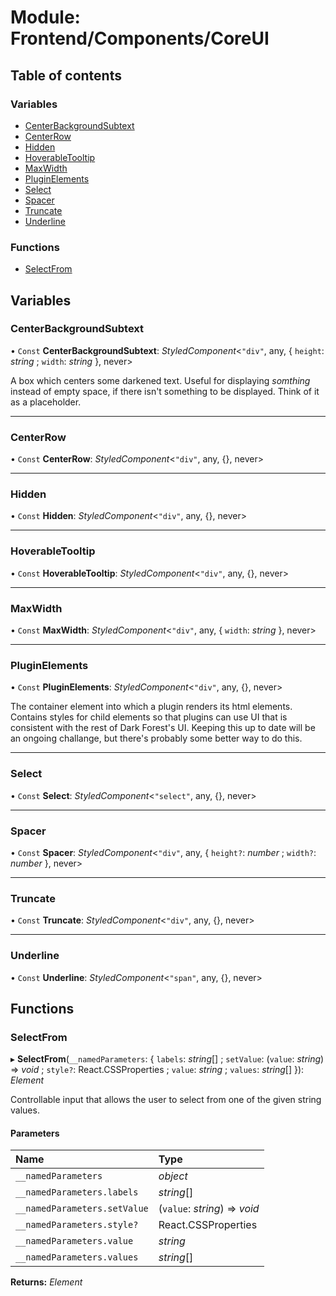 # Module: Frontend/Components/CoreUI

## Table of contents

### Variables

- [CenterBackgroundSubtext](frontend_components_coreui.md#centerbackgroundsubtext)
- [CenterRow](frontend_components_coreui.md#centerrow)
- [Hidden](frontend_components_coreui.md#hidden)
- [HoverableTooltip](frontend_components_coreui.md#hoverabletooltip)
- [MaxWidth](frontend_components_coreui.md#maxwidth)
- [PluginElements](frontend_components_coreui.md#pluginelements)
- [Select](frontend_components_coreui.md#select)
- [Spacer](frontend_components_coreui.md#spacer)
- [Truncate](frontend_components_coreui.md#truncate)
- [Underline](frontend_components_coreui.md#underline)

### Functions

- [SelectFrom](frontend_components_coreui.md#selectfrom)

## Variables

### CenterBackgroundSubtext

• `Const` **CenterBackgroundSubtext**: _StyledComponent_<`"div"`, any, { `height`: _string_ ; `width`: _string_ }, never\>

A box which centers some darkened text. Useful for displaying
_somthing_ instead of empty space, if there isn't something to
be displayed. Think of it as a placeholder.

---

### CenterRow

• `Const` **CenterRow**: _StyledComponent_<`"div"`, any, {}, never\>

---

### Hidden

• `Const` **Hidden**: _StyledComponent_<`"div"`, any, {}, never\>

---

### HoverableTooltip

• `Const` **HoverableTooltip**: _StyledComponent_<`"div"`, any, {}, never\>

---

### MaxWidth

• `Const` **MaxWidth**: _StyledComponent_<`"div"`, any, { `width`: _string_ }, never\>

---

### PluginElements

• `Const` **PluginElements**: _StyledComponent_<`"div"`, any, {}, never\>

The container element into which a plugin renders its html elements.
Contains styles for child elements so that plugins can use UI
that is consistent with the rest of Dark Forest's UI. Keeping this up
to date will be an ongoing challange, but there's probably some better
way to do this.

---

### Select

• `Const` **Select**: _StyledComponent_<`"select"`, any, {}, never\>

---

### Spacer

• `Const` **Spacer**: _StyledComponent_<`"div"`, any, { `height?`: _number_ ; `width?`: _number_ }, never\>

---

### Truncate

• `Const` **Truncate**: _StyledComponent_<`"div"`, any, {}, never\>

---

### Underline

• `Const` **Underline**: _StyledComponent_<`"span"`, any, {}, never\>

## Functions

### SelectFrom

▸ **SelectFrom**(`__namedParameters`: { `labels`: _string_[] ; `setValue`: (`value`: _string_) => _void_ ; `style?`: React.CSSProperties ; `value`: _string_ ; `values`: _string_[] }): _Element_

Controllable input that allows the user to select from one of the
given string values.

#### Parameters

| Name                         | Type                          |
| :--------------------------- | :---------------------------- |
| `__namedParameters`          | _object_                      |
| `__namedParameters.labels`   | _string_[]                    |
| `__namedParameters.setValue` | (`value`: _string_) => _void_ |
| `__namedParameters.style?`   | React.CSSProperties           |
| `__namedParameters.value`    | _string_                      |
| `__namedParameters.values`   | _string_[]                    |

**Returns:** _Element_
